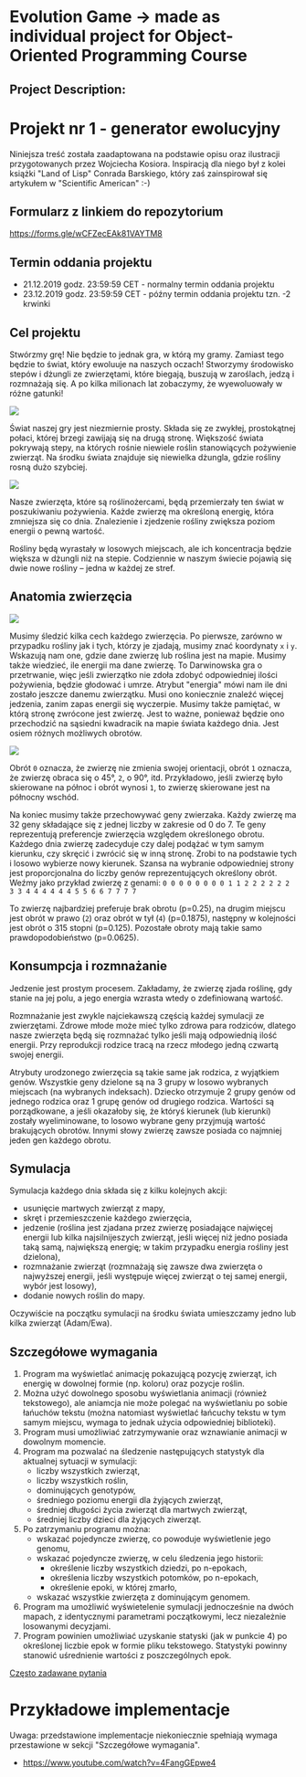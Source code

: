 # Evolution Game -> made as individual project for Object-Oriented Programming Course
## Project Description:



# Projekt nr 1 - generator ewolucyjny

Niniejsza treść została zaadaptowana na podstawie opisu oraz ilustracji przygotowanych przez Wojciecha Kosiora.
Inspiracją dla niego był z kolei książki "Land of Lisp" Conrada Barskiego, który zaś zainspirował się artykułem w
"Scientific American" :-)

## Formularz z linkiem do repozytorium

https://forms.gle/wCFZecEAk81VAYTM8


## Termin oddania projektu

* 21.12.2019 godz. 23:59:59 CET - normalny termin oddania projektu
* 23.12.2019 godz. 23:59:59 CET - późny termin oddania projektu tzn. -2 krwinki

## Cel projektu

Stwórzmy grę! Nie będzie to jednak gra, w którą my gramy. Zamiast tego będzie
to świat, który ewoluuje na naszych oczach! Stworzymy środowisko stepów
i dżungli ze zwierzętami, które biegają, buszują w zaroślach, jedzą i rozmnażają
się. A po kilka milionach lat zobaczymy, że wyewoluowały w różne gatunki!

<img src="zwierzak.jpg"/>

Świat naszej gry jest niezmiernie prosty. Składa się ze zwykłej, prostokątnej
połaci, której brzegi zawijają się na drugą stronę. Większość świata pokrywają
stepy, na których rośnie niewiele roślin stanowiących pożywienie zwierząt. Na
środku świata znajduje się niewielka dżungla, gdzie rośliny rosną dużo szybciej. 

<img src="dzungla.jpg"/>

Nasze zwierzęta, które są roślinożercami, będą przemierzały ten świat w poszukiwaniu pożywienia. Każde zwierzę ma
określoną energię, która zmniejsza się co dnia. Znalezienie i zjedzenie rośliny zwiększa poziom energii o pewną wartość.

Rośliny będą wyrastały w losowych miejscach, ale ich koncentracja będzie większa w dżungli niż na stepie. Codziennie w
naszym świecie pojawią się dwie nowe rośliny – jedna w każdej ze stref.

## Anatomia zwierzęcia


<img src="zwierzak2.jpg"/>

Musimy śledzić kilka cech każdego zwierzęcia. Po pierwsze, zarówno w przypadku rośliny jak i tych, którzy je zjadają,
musimy znać koordynaty `x` i `y`. Wskazują nam one, gdzie dane zwierzę lub roślina jest na mapie.  Musimy także wiedzieć,
ile energii ma dane zwierzę. To Darwinowska gra o przetrwanie, więc jeśli zwierzątko nie zdoła zdobyć odpowiedniej ilości
pożywienia, będzie głodować i umrze. Atrybut "energia" mówi nam ile dni zostało jeszcze danemu zwierzątku. Musi ono
koniecznie znaleźć więcej jedzenia, zanim zapas energii się wyczerpie.  Musimy także pamiętać, w którą stronę zwrócone
jest zwierzę. Jest to ważne, ponieważ będzie ono przechodzić na sąsiedni kwadracik na mapie świata każdego dnia. Jest
osiem różnych możliwych obrotów.

<img src="kierunki.jpg"/>

Obrót `0` oznacza, że zwierzę nie zmienia swojej orientacji, obrót `1` oznacza, że zwierzę obraca się o 45°, `2`, o 90°,
itd. Przykładowo, jeśli zwierzę było skierowane na północ i obrót wynosi `1`, to zwierzę skierowane jest na
północny wschód. 

Na koniec musimy także przechowywać geny zwierzaka. Każdy zwierzę ma 32 geny składające się z jednej liczby w zakresie od 0 do 7. 
Te geny reprezentują preferencje zwierzęcia względem określonego obrotu.  Każdego dnia zwierzę zadecyduje czy dalej
podążać w tym samym kierunku, czy skręcić i zwrócić się w inną stronę. Zrobi to na podstawie tych i losowo
wybierze nowy kierunek. Szansa na wybranie odpowiedniej strony jest proporcjonalna do liczby genów reprezentujących
określony obrót. Weźmy jako przykład zwierzę z genami:
`0 0 0 0 0 0 0 0 1 1 2 2 2 2 2 2 3 3 4 4 4 4 4 4 5 5 6 6 7 7 7 7`

To zwierzę najbardziej preferuje brak obrotu (p=0.25), na drugim miejscu jest obrót w prawo (`2`) oraz obrót w tył (`4`)
(p=0.1875), następny w kolejności jest obrót o 315 stopni (p=0.125). Pozostałe obroty mają takie samo prawdopodobieństwo (p=0.0625).

## Konsumpcja i rozmnażanie

Jedzenie jest prostym procesem. Zakładamy, że zwierzę zjada roślinę, gdy stanie na jej polu, a jego energia wzrasta
wtedy o zdefiniowaną wartość.

Rozmnażanie jest zwykle najciekawszą częścią każdej symulacji ze zwierzętami. Zdrowe młode może mieć tylko zdrowa para
rodziców, dlatego nasze zwierzęta będą się rozmnażać tylko jeśli mają odpowiednią ilość energii. Przy reprodukcji
rodzice tracą na rzecz młodego jedną czwartą swojej energii. 


Atrybuty urodzonego zwierzęcia są takie same jak rodzica, z wyjątkiem genów. Wszystkie geny dzielone są na 3 grupy w
losowo wybranych miejscach (na wybranych indeksach). Dziecko otrzymuje 2 grupy genów od jednego rodzica oraz 1 grupę
genów od drugiego rodzica. Wartości są porządkowane, a jeśli okazałoby się, że któryś kierunek (lub kierunki) zostały
wyeliminowane, to losowo wybrane geny przyjmują wartość brakujących obrotów. Innymi słowy zwierzę zawsze posiada co
najmniej jeden gen każdego obrotu.

## Symulacja

Symulacja każdego dnia składa się z kilku kolejnych akcji:
* usunięcie martwych zwierząt z mapy,
* skręt i przemieszczenie każdego zwierzęcia,
* jedzenie (roślina jest zjadana przez zwierzę posiadające najwięcej energii lub kilka najsilnijeszych zwierząt, jeśli więcej niż jedno
  posiada taką samą, największą energię; w takim przypadku energia rośliny jest dzielona),
* rozmnażanie zwierząt (rozmnażają się zawsze dwa zwierzęta o najwyższej energii, jeśli występuje więcej zwierząt o tej
  samej energii, wybór jest losowy),
* dodanie nowych roślin do mapy.

Oczywiście na początku symulacji na środku świata umieszczamy jedno lub kilka zwierząt (Adam/Ewa).

## Szczegółowe wymagania

1. Program ma wyświetlać animację pokazującą pozycję zwierząt, ich energię w dowolnej formie (np. koloru) oraz pozycje
   roślin.
2. Można użyć dowolnego sposobu wyświetlania animacji (również tekstowego), ale aniamcja nie może polegać na
   wyświetlaniu po sobie łańuchów tekstu (można natomiast wyświetlać łańcuchy tekstu w tym samym miejscu, wymaga to
   jednak użycia odpowiedniej biblioteki).
3. Program musi umożliwiać zatrzymywanie oraz wznawianie animacji w dowolnym momencie.
4. Program ma pozwalać na śledzenie następujących statystyk dla aktualnej sytuacji w symulacji:
   * liczby wszystkich zwierząt,
   * liczby wszystkich roślin,
   * dominujących genotypów,
   * średniego poziomu energii dla żyjących zwierząt,
   * średniej długości życia zwierząt dla martwych zwierząt,
   * średniej liczby dzieci dla żyjących ziwerząt.
5. Po zatrzymaniu programu można:
   * wskazać pojedyncze zwierzę, co powoduje wyświetlenie jego genomu,
   * wskazać pojedyncze zwierzę, w celu śledzenia jego historii:
     * określenie liczby wszystkich dziedzi, po n-epokach,
     * określenia liczby wszystkich potomków, po n-epokach,
     * określenie epoki, w której zmarło,
   * wskazać wszystkie zwierzęta z dominującym genomem.
6. Program ma umożliwić wyświetelenie symulacji jednocześnie na dwóch mapach, z identycznymi parametrami początkowymi,
   lecz niezależnie losowanymi decyzjami.
7. Program powinien umożliwiać uzyskanie statyski (jak w punkcie 4) po określonej liczbie epok w formie pliku tekstowego.
   Statystyki powinny stanowić uśrednienie wartości z poszczególnych epok.

[Często zadawane pytania](faq.md)

# Przykładowe implementacje

Uwaga: przedstawione implementacje niekoniecznie spełniają wymaga przestawione w sekcji "Szczegółowe wymagania".

* https://www.youtube.com/watch?v=4FangGEpwe4
